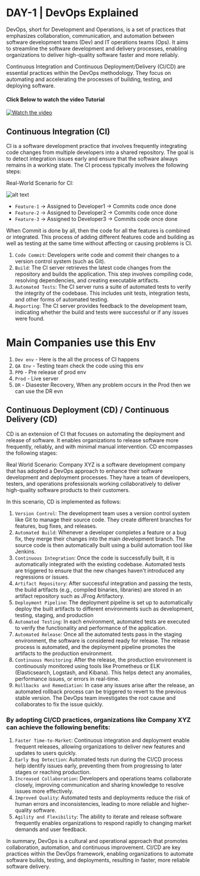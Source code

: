 # DAY-1 | DevOps Explained

DevOps, short for Development and Operations, is a set of practices that emphasizes collaboration, communication, and automation between software development teams (Dev) and IT operations teams (Ops). It aims to streamline the software development and delivery processes, enabling organizations to deliver high-quality software faster and more reliably.

Continuous Integration and Continuous Deployment/Delivery (CI/CD) are essential practices within the DevOps methodology. They focus on automating and accelerating the processes of building, testing, and deploying software.

#### Click Below to watch the video Tutorial
[![Watch the video](https://img.youtube.com/vi/Tq1vBqliJ_M/maxresdefault.jpg)](https://www.youtube.com/watch?v=Tq1vBqliJ_M)


## Continuous Integration (CI)

CI is a software development practice that involves frequently integrating code changes from multiple developers into a shared repository. The goal is to detect integration issues early and ensure that the software always remains in a working state. The CI process typically involves the following steps:

Real-World Scenario for CI:

![alt text](https://github.com/jaiswaladi246/30-Days-Of-DevOps/blob/main/Images/1.png?raw=true)
- `Feature-1` → Assigned to Developer1 → Commits code once done
- `Feature-2` → Assigned to Developer2 → Commits code once done
- `Feature-3` → Assigned to Developer3 → Commits code once done

When Commit is done by all, then the code for all the features is combined or integrated. This process of adding different features code and building as well as testing at the same time without affecting or causing problems is CI.

1. `Code Commit`: Developers write code and commit their changes to a version control system (such as Git).
2. `Build`: The CI server retrieves the latest code changes from the repository and builds the application. This step involves compiling code, resolving dependencies, and creating executable artifacts.
3. `Automated Tests`: The CI server runs a suite of automated tests to verify the integrity of the codebase. This includes unit tests, integration tests, and other forms of automated testing.
4. `Reporting`: The CI server provides feedback to the development team, indicating whether the build and tests were successful or if any issues were found.

# Main Companies use this Env 
1. `Dev env` - Here is the all the process of CI happens
2. `QA Env` - Testing team check the code using this env
3. `PPD` - Pre release of prod env
4. `Prod` - Live server
5. `DR` -  Diasester Recovery, When any problem occurs in the Prod then we can use the DR evn 

## Continuous Deployment (CD) / Continuous Delivery (CD)

CD is an extension of CI that focuses on automating the deployment and release of software. It enables organizations to release software more frequently, reliably, and with minimal manual intervention. CD encompasses the following stages:

Real World Scenario:
Company XYZ is a software development company that has adopted a DevOps approach to enhance their software development and deployment processes. They have a team of developers, testers, and operations professionals working collaboratively to deliver high-quality software products to their customers.

In this scenario, CD is implemented as follows:

1. `Version Control`: The development team uses a version control system like Git to manage their source code. They create different branches for features, bug fixes, and releases.
2. `Automated Build`: Whenever a developer completes a feature or a bug fix, they merge their changes into the main development branch. The source code is then automatically built using a build automation tool like Jenkins.
3. `Continuous Integration`: Once the code is successfully built, it is automatically integrated with the existing codebase. Automated tests are triggered to ensure that the new changes haven't introduced any regressions or issues.
4. `Artifact Repository`: After successful integration and passing the tests, the build artifacts (e.g., compiled binaries, libraries) are stored in an artifact repository such as JFrog Artifactory.
5. `Deployment Pipeline`: The deployment pipeline is set up to automatically deploy the built artifacts to different environments such as development, testing, staging, and production
6. `Automated Testing`: In each environment, automated tests are executed to verify the functionality and performance of the application.
7. `Automated Release`: Once all the automated tests pass in the staging environment, the software is considered ready for release. The release process is automated, and the deployment pipeline promotes the artifacts to the production environment.
8. `Continuous Monitoring`: After the release, the production environment is continuously monitored using tools like Prometheus or ELK (Elasticsearch, Logstash, and Kibana). This helps detect any anomalies, performance issues, or errors in real-time.
9. `Rollbacks and Remediation`: In case any issues arise after the release, an automated rollback process can be triggered to revert to the previous stable version. The DevOps team investigates the root cause and collaborates to fix the issue quickly.


### By adopting CI/CD practices, organizations like Company XYZ can achieve the following benefits: ###

1. `Faster Time-to-Market`: Continuous integration and deployment enable frequent releases, allowing organizations to deliver new features and updates to users quickly.
2. `Early Bug Detection`: Automated tests run during the CI/CD process help identify issues early, preventing them from progressing to later stages or reaching production.
3. `Increased Collaboration`: Developers and operations teams collaborate closely, improving communication and sharing knowledge to resolve issues more effectively.
4. `Improved Quality`: Automated tests and deployments reduce the risk of human errors and inconsistencies, leading to more reliable and higher-quality software.
5. `Agility and Flexibility`: The ability to iterate and release software frequently enables organizations to respond rapidly to changing market demands and user feedback.

In summary, DevOps is a cultural and operational approach that promotes collaboration, automation, and continuous improvement. CI/CD are key practices within the DevOps framework, enabling organizations to automate software builds, testing, and deployments, resulting in faster, more reliable software delivery.
